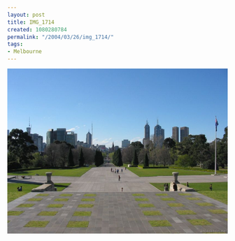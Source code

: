 ```yaml
---
layout: post
title: IMG_1714
created: 1080280784
permalink: "/2004/03/26/img_1714/"
tags:
- Melbourne
---
```


<img src="/image/images/img_1714-400.jpg"/>

